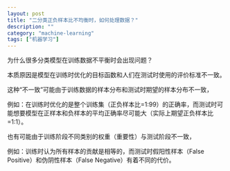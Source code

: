 ```yaml
---
layout: post
title: "二分类正负样本比不均衡时，如何处理数据？"
description: ""
category: "machine-learning"
tags: ["机器学习"]
---
```


为什么很多分类模型在训练数据不平衡时会出现问题？

本质原因是模型在训练时优化的目标函数和人们在测试时使用的评价标准不一致。

这种“不一致”可能由于训练数据的样本分布和测试时期望的样本分布不一致，

例如：在训练时优化的是整个训练集（正负样本比=1:99）的正确率，而测试时可能想要模型在正样本和负样本的平均正确率尽可能大（实际上期望正负样本比=1:1）。

也有可能由于训练阶段不同类别的权重（重要性）与测试阶段不一致，

例如：训练时认为所有样本的贡献是相等的，而测试时假阳性样本（False Positive）和伪阴性样本（False Negative）有着不同的代价。